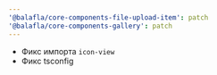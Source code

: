 ```yaml
---
'@balafla/core-components-file-upload-item': patch
'@balafla/core-components-gallery': patch
---
```


-   Фикс импорта `icon-view`
-   Фикс tsconfig
